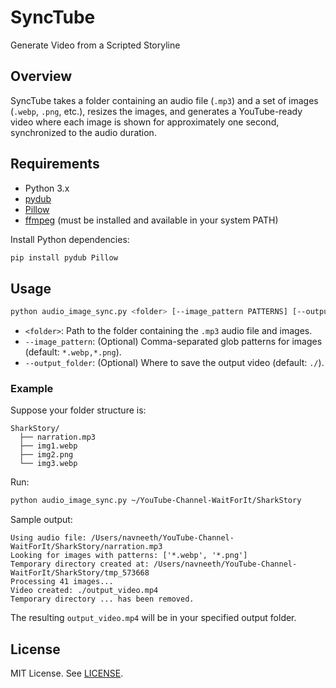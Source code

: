 # SyncTube

Generate Video from a Scripted Storyline

## Overview

SyncTube takes a folder containing an audio file (`.mp3`) and a set of images (`.webp`, `.png`, etc.), resizes the images, and generates a YouTube-ready video where each image is shown for approximately one second, synchronized to the audio duration.

## Requirements

- Python 3.x
- [pydub](https://github.com/jiaaro/pydub)
- [Pillow](https://python-pillow.org/)
- [ffmpeg](https://ffmpeg.org/) (must be installed and available in your system PATH)

Install Python dependencies:

```sh
pip install pydub Pillow
```

## Usage

```sh
python audio_image_sync.py <folder> [--image_pattern PATTERNS] [--output_folder OUTPUT]
```

- `<folder>`: Path to the folder containing the `.mp3` audio file and images.
- `--image_pattern`: (Optional) Comma-separated glob patterns for images (default: `*.webp,*.png`).
- `--output_folder`: (Optional) Where to save the output video (default: `./`).

### Example

Suppose your folder structure is:

```
SharkStory/
  ├── narration.mp3
  ├── img1.webp
  ├── img2.png
  └── img3.webp
```

Run:

```sh
python audio_image_sync.py ~/YouTube-Channel-WaitForIt/SharkStory
```

Sample output:

```
Using audio file: /Users/navneeth/YouTube-Channel-WaitForIt/SharkStory/narration.mp3
Looking for images with patterns: ['*.webp', '*.png']
Temporary directory created at: /Users/navneeth/YouTube-Channel-WaitForIt/SharkStory/tmp_573668
Processing 41 images...
Video created: ./output_video.mp4
Temporary directory ... has been removed.
```

The resulting `output_video.mp4` will be in your specified output folder.

## License

MIT License. See [LICENSE](LICENSE).
